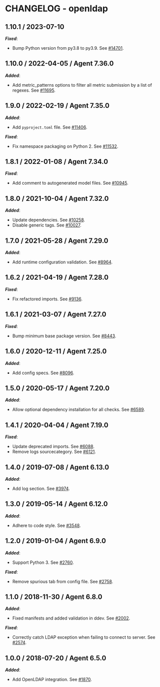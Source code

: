# CHANGELOG - openldap

## 1.10.1 / 2023-07-10

***Fixed***:

* Bump Python version from py3.8 to py3.9. See [#14701](https://github.com/DataDog/integrations-core/pull/14701).

## 1.10.0 / 2022-04-05 / Agent 7.36.0

***Added***: 

* Add metric_patterns options to filter all metric submission by a list of regexes. See [#11695](https://github.com/DataDog/integrations-core/pull/11695).

## 1.9.0 / 2022-02-19 / Agent 7.35.0

***Added***: 

* Add `pyproject.toml` file. See [#11406](https://github.com/DataDog/integrations-core/pull/11406).

***Fixed***: 

* Fix namespace packaging on Python 2. See [#11532](https://github.com/DataDog/integrations-core/pull/11532).

## 1.8.1 / 2022-01-08 / Agent 7.34.0

***Fixed***: 

* Add comment to autogenerated model files. See [#10945](https://github.com/DataDog/integrations-core/pull/10945).

## 1.8.0 / 2021-10-04 / Agent 7.32.0

***Added***: 

* Update dependencies. See [#10258](https://github.com/DataDog/integrations-core/pull/10258).
* Disable generic tags. See [#10027](https://github.com/DataDog/integrations-core/pull/10027).

## 1.7.0 / 2021-05-28 / Agent 7.29.0

***Added***: 

* Add runtime configuration validation. See [#8964](https://github.com/DataDog/integrations-core/pull/8964).

## 1.6.2 / 2021-04-19 / Agent 7.28.0

***Fixed***: 

* Fix refactored imports. See [#9136](https://github.com/DataDog/integrations-core/pull/9136).

## 1.6.1 / 2021-03-07 / Agent 7.27.0

***Fixed***: 

* Bump minimum base package version. See [#8443](https://github.com/DataDog/integrations-core/pull/8443).

## 1.6.0 / 2020-12-11 / Agent 7.25.0

***Added***: 

* Add config specs. See [#8096](https://github.com/DataDog/integrations-core/pull/8096).

## 1.5.0 / 2020-05-17 / Agent 7.20.0

***Added***: 

* Allow optional dependency installation for all checks. See [#6589](https://github.com/DataDog/integrations-core/pull/6589).

## 1.4.1 / 2020-04-04 / Agent 7.19.0

***Fixed***: 

* Update deprecated imports. See [#6088](https://github.com/DataDog/integrations-core/pull/6088).
* Remove logs sourcecategory. See [#6121](https://github.com/DataDog/integrations-core/pull/6121).

## 1.4.0 / 2019-07-08 / Agent 6.13.0

***Added***: 

* Add log section. See [#3974](https://github.com/DataDog/integrations-core/pull/3974).

## 1.3.0 / 2019-05-14 / Agent 6.12.0

***Added***: 

* Adhere to code style. See [#3548](https://github.com/DataDog/integrations-core/pull/3548).

## 1.2.0 / 2019-01-04 / Agent 6.9.0

***Added***: 

* Support Python 3. See [#2760][1].

***Fixed***: 

* Remove spurious tab from config file. See [#2758][2].

## 1.1.0 / 2018-11-30 / Agent 6.8.0

***Added***: 

* Fixed manifests and added validation in ddev. See [#2002][4].

***Fixed***: 

* Correctly catch LDAP exception when failing to connect to server. See [#2574][3].

## 1.0.0 / 2018-07-20 / Agent 6.5.0

***Added***: 

* Add OpenLDAP integration. See [#1870][5].

[1]: https://github.com/DataDog/integrations-core/pull/2760
[2]: https://github.com/DataDog/integrations-core/pull/2758
[3]: https://github.com/DataDog/integrations-core/pull/2574
[4]: https://github.com/DataDog/integrations-core/pull/2002
[5]: https://github.com/DataDog/integrations-core/pull/1870
